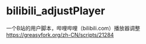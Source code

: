 # bilibili_adjustPlayer
一个B站的用户脚本，哔哩哔哩（bilibili.com）播放器调整 https://greasyfork.org/zh-CN/scripts/21284 
